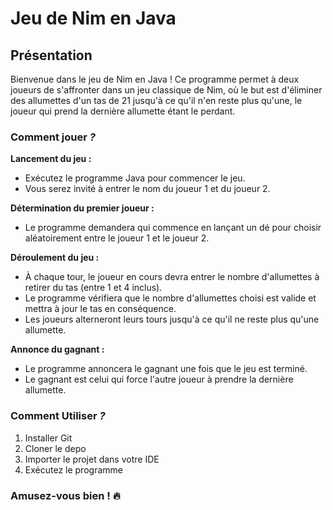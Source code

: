 # Jeu de Nim en Java

## Présentation
Bienvenue dans le jeu de Nim en Java ! Ce programme permet à deux joueurs de s'affronter dans un jeu classique de Nim, où le but est d'éliminer des allumettes d'un tas de 21 jusqu'à ce qu'il n'en reste plus qu'une, le joueur qui prend la dernière allumette étant le perdant.

### Comment jouer *?*

__Lancement du jeu :__
  * Exécutez le programme Java pour commencer le jeu.
  * Vous serez invité à entrer le nom du joueur 1 et du joueur 2.

__Détermination du premier joueur :__  
  * Le programme demandera qui commence en lançant un dé pour choisir aléatoirement entre le joueur 1 et le joueur 2.
     
__Déroulement du jeu :__ 
  * À chaque tour, le joueur en cours devra entrer le nombre d'allumettes à retirer du tas (entre 1 et 4 inclus).
  * Le programme vérifiera que le nombre d'allumettes choisi est valide et mettra à jour le tas en conséquence.
  * Les joueurs alterneront leurs tours jusqu'à ce qu'il ne reste plus qu'une allumette.

__Annonce du gagnant :__
  * Le programme annoncera le gagnant une fois que le jeu est terminé.
  * Le gagnant est celui qui force l'autre joueur à prendre la dernière allumette.
    
### Comment Utiliser *?*
1. Installer Git
2. Cloner le depo
3. Importer le projet dans votre IDE
4. Exécutez le programme
   
### Amusez-vous bien ! 🔥
